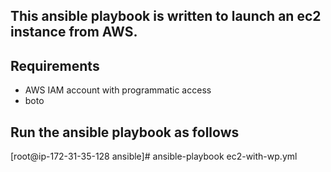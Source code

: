 ## This ansible playbook is written to launch an ec2 instance from AWS. 

## Requirements 

- AWS IAM account with programmatic access
- boto

 ## Run the ansible playbook as follows

[root@ip-172-31-35-128 ansible]# ansible-playbook ec2-with-wp.yml

 
